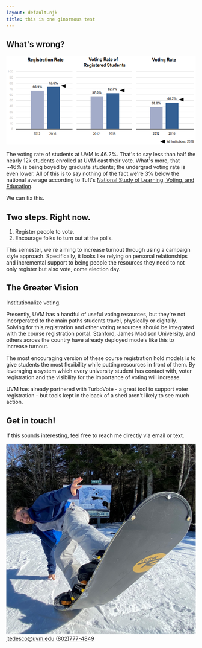```yaml
---
layout: default.njk
title: this is one ginormous test
---
```

<section class="intro-section">
<h2>What's wrong?</h2>
<img src="assets/uvm-voting-rate.png" class="voting-rate-pic" alt="Visualization of UVM's voting rate.">
<p>The voting rate of students at UVM is 46.2%. That's to say less than half the nearly 12k students enrolled at UVM cast their vote. What's more, that ~46% is being boyed by graduate students; the undergrad voting rate is even lower. All of this is to say nothing of the fact we're 3% below the national average according to Tuft's <a href="https://idhe.tufts.edu/nslve">National Study of Learning, Voting, and Education</a>.</p>

<p>We can fix this.</p>
</section>

<section>
<h2>Two steps. Right now.</h2>
<ol>
    <li>Register people to vote.</li>
    <li>Encourage folks to turn out at the polls.</li>
</ol>
<p>This semester, we're aiming to increase turnout through using a campaign style approach. Specifically, it looks like relying on personal relationships and incremental support to being people the resources they need to not only register but also vote, come election day.</p></section>

<section>
<h2>The Greater Vision</h2>
<p>Institutionalize voting.

Presently, UVM has a handful of useful voting resources, but they're not incorperated to the main paths students travel, physically or digitally. Solving for this,registration and other voting resources should be integrated with the course registration portal. Stanford, James Madison University, and others across the country have already deployed models like this to increase turnout.

The most encouraging version of these course registration hold models is to give students the most flexibility while putting resources in front of them. By leveraging a system which every university student has contact with, voter registration and the visibility for the importance of voting will increase.

UVM has already partnered with TurboVote - a great tool to support voter registration - but tools kept in the back of a shed aren't likely to see much action.</p></section>

<section>
<h2>Get in touch!</h2>
<p>If this sounds interesting, feel free to reach me directly via email or text.</p>

<div class="contact-info">
    <img src="assets/headshot.jpg" class="profile-pic" alt="Portfolio picture of James">
    <a class="email" href = "mailto:jtedesco@uvm.edu">jtedesco@uvm.edu</a>
    <a class="phone" href="tel:1-802-777-4849">(802)777-4849</a>
</div>
</section>
